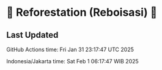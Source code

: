 
# 🌳 Reforestation (Reboisasi) 🌲

## Last Updated

GitHub Actions time: Fri Jan 31 23:17:47 UTC 2025

Indonesia/Jakarta time: Sat Feb  1 06:17:47 WIB 2025
